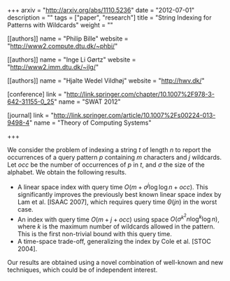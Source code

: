 +++
arxiv = "http://arxiv.org/abs/1110.5236"
date = "2012-07-01"
description = ""
tags = ["paper", "research"]
title = "String Indexing for Patterns with Wildcards"
weight = ""

[[authors]]
  name = "Philip Bille"
  website = "http://www2.compute.dtu.dk/~phbi/"

[[authors]]
  name = "Inge Li Gørtz"
  website = "http://www2.imm.dtu.dk/~ilg/"

[[authors]]
  name = "Hjalte Wedel Vildhøj"
  website = "http://hwv.dk/"

[conference]
  link = "http://link.springer.com/chapter/10.1007%2F978-3-642-31155-0_25"
  name = "SWAT 2012"

[journal]
  link = "http://link.springer.com/article/10.1007%2Fs00224-013-9498-4"
  name = "Theory of Computing Systems"

+++

We consider the problem of indexing a string $t$ of length $n$ to report the occurrences of a query pattern $p$ containing $m$ characters and $j$ wildcards. Let $occ$ be the number of occurrences of $p$ in $t$, and $\sigma$ the size of the alphabet. We obtain the following results.

* A linear space index with query time $O(m+\sigma^j \log \log n + occ)$.
This significantly improves the previously best known linear space index by Lam et al. [ISAAC 2007], which requires query time $\Theta(jn)$ in the worst case.
* An index with query time $O(m+j+occ)$ using space $O(\sigma^{k^2} n \log^k \log n)$, where $k$ is the maximum number of wildcards allowed in the pattern. This is the first non-trivial bound with this query time.
* A time-space trade-off, generalizing the index by Cole et al. [STOC 2004].

Our results are obtained using a novel combination of well-known and new techniques, which could be of independent interest.
